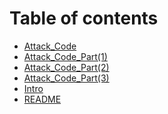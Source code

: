 # Table of contents

* [Attack\_Code](README.md)
* [Attack\_Code\_Part(1)](Attack\_Code\_Part\(1\).md)
* [Attack\_Code\_Part(2)](Attack\_Code\_Part\(2\).md)
* [Attack\_Code\_Part(3)](Attack\_Code\_Part\(3\).md)
* [Intro](Header.md)
* [README](<README (1).md>)
